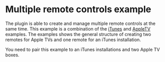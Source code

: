 # Multiple remote controls example

The plugin is able to create and manage multiple remote controls at the same time. This example is a combination of the [iTunes](../itunes) and [AppleTV](../appletv) examples. The examples shows the general structure of creating two remotes for Apple TVs and one remote for an iTunes installation.

You need to pair this example to an iTunes installations and two Apple TV boxes.
